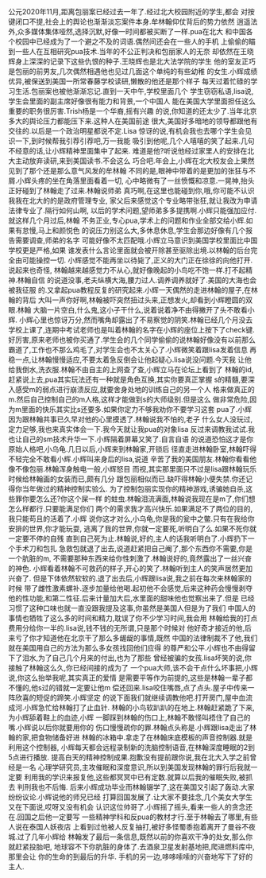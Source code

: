 
公元2020年11月,距离包丽案已经过去一年了.经过北大校园附近的学生,都会
对按键闭口不提,社会上的舆论也渐渐淡忘案件本身.牟林翰仰仗背后的势力依然
逍遥法外,众多媒体集体哑然,选择沉默,好像一时间都被买断了一样.pua在北大
和中国各个校园中已经成为了一个避之不及的词语.偶然间还会在一些人的手机
上偷偷的瞄到一些人在互相研究pua技术.当年的不公正判决和包丽家人的无奈
却依然在王晓辉身上深深的记录下这些仇恨的种子.王晓辉也是北大法学院的学生
他的室友正巧是包丽的前男友,几次偶然相遇他也见过几面这个单纯的有些幼稚
的女生.小辉成绩优异,被保送到美国一所常春藤学校读研,懒散的他还是那个样子
每天过着忙碌的学习生活.包丽案也被他渐渐忘记.直到一天中午,学校里面几个
学生窃窃私语,lisa说,学生会里面的副主席好像很有能力和背景,一个中国人
能在美国大学里面担任这么重要的职务很厉害.Trish杨是一个华裔,摇有兴趣
的说,你知道的还太少了.当年北京多大的舆论压力都能压下来.这种人在美国前途
很大,美国好多暗地的领导都跟他有交往的.以后是一个政治明星都说不定.Lisa
惊讶的说,有机会我也去哪个学生会见识一下,到时候帮我引荐引荐吧,万一我能
吸引到他呢,几个人嘻嘻的笑了起来.几句不经意的话,让小辉精神里面集中了起来.
难道是他?听说他经过家里人的安排在北大主动放弃读研,来到美国读书.不会这么
巧合吧.年会上,小辉在北大校友会上果然见到了那个还是那么意气风发的牟林翰
不同的是,眼神中带着的是更加的张狂与不屑.小辉头疼的坐在角落里面看着一切,
心中略微有了一丝愤慨和凉意.一晃神,抬头正好碰到了林翰走了过来.林翰说师弟
真巧啊,在这里也能碰到你,哦,你可能不认识我我在北大的的是政府管理专业,
家父后来感觉这个专业略带张狂,就让我改为申请法律专业了.隔行如何山啊,
以后的学术问题,望师弟多多提携啊.小辉只能强加应付.就这样几个月过后,林翰
不务正业,专心pua,学术上的问题和作业全部交给小辉.如果有怠慢,马上和颜悦色
的说压力别这么大,多休息休息,学生会那边好像有几个报告需要调查,师弟的名字
可能好像不太匹配哦.小辉立马意识到美国学校里面比中国学校更是严格,如果
谁发表什么言论里面就会被开除甚至驱除出境.以林翰的后台完全由可能操控一切.
小辉感觉不能再坐以待毙了,正义的大门正在徐徐的向他打开.说起来也奇怪,
林翰越来越感觉力不从心,就好像晚起的小鸟吃不饱一样.打不起精神.林翰自信
的说道没事,老夫纵横大海,腰力过人.调养调养就好了.美国的大海也会被我征服
的.又拿起pua教程反复的研究起来.小辉一天偶然的走进林翰的屋子,在林翰的背后
大叫一声你好啊,林翰被吓突然扭过头来,正想发火,却看到小辉瞪圆的双眼.林翰
大脑一片空白,什么鬼,这小子干什么,说着说着净不由得撇开了头不敢看小辉.
小辉心里也惊讶万分,然而嘴角却露出了不易察觉的阴笑.林翰已经几个月没去
学校上课了,连期中考试老师也是叫着林翰的名字在小辉的座位上按下了check键.
好厉害,原来老师也被你买通了.学生会的几个同学偷偷的说林翰好像没有以前那么
霸道了,工作也不那么鸡毛了,对学生会也不太关心了.小辉微笑着跟lisa发着信息
再稳一点,让林翰慢慢适应,不要太着急反倒会让他起疑心.lisa说没问题.今天我
让他给我倒水,洗衣服.林翰不由自主的上网查了查,小辉立马在论坛上看到了
林翰的id,赶紧说上去,pua其实玩法还有一种就是角色互换,其实你要真正掌握
s的精髓,要深入感受m的弱点进行崩溃反应,就要舍身处地的训练自己的另一个人
格来做真正的m.然后自己控制自己的m人格,这样才能做到s的大师级别.但是这么
做非常危险,因为m里面的快乐其实比s还要多.如果你定力不够我劝你不要学习这套
pua了.小辉因为跟林翰共事已久早对他的心里摸透了.林翰说我不怕的,老子
什么女人没玩过,定力足够,我也来真实体会一下.我今天就让我pua的对象lisa
反过来调教我试试.我也让自己的sm技术升华一下.小辉隔着屏幕又笑了.自言自语
的说道恐怕这才是你原始人格吧,小乌龟.几日以后,小辉来到林翰家,开锁后
径直走进林翰卧室,林翰吓得不轻完全不敢看小辉.小辉叫来身后的lisa,说道
辛苦了我的美国朋友.林翰你看看他像不像包丽.林翰浑身触电一般,小辉怒目
而视,其实那里面只不过是lisa跟林翰玩乐时候给林翰画的女装而已,颇有几分
跟包丽相似而已.缺吓得林翰小便失禁.你还记得你当年做过的精神控制实验么.
为了控制包丽实现你的精神游戏,诱骗她自杀,这些罪你要怎么还?你这个屎一样
的蛀虫.林翰泪流满面,林翰说我现在是m了,你们想怎么样都行.只要能满足你们
两个的需求我才高兴快乐.如果满足不了两位的目的,我只能苟且的活着了.小辉
说你这才对么,小乌龟,你是我的瓮中之鳖.只有在我给你安排的世界,你才能玩耍,
逃离了我的世界,你就一定要死,听明白了么.如果不死你就一定要不停的自残
直到自己死为止.林翰说,好的,主人的话我听明白了.小辉扔下一个手术刀和包扎
急救包就退了出去,说道赶紧把自己阉了,那个东西你不需要,你是一个肮脏的m,
不需要那种东西来给你性刺激了.林翰说好的,竟然露出了一丝兴奋的神色.
小辉看着林翰不可救药的样子,开心的笑了.林翰听到主人的笑声居然更加兴奋了.
但是下体依然软软的.退了出去后,小辉跟lisa说,我之前在每次来林翰家的时候
带了雌性激素螺补.逐步加量给他喝.起初他不会感觉,后来这种药会慢慢剥夺
他的性功能,和第二性征.后来计量加大后,水里面的甜味他也觉察出来了.但是
已经习惯了这种口味也就一直没跟我提及这事,你虽然是美国人但是为了我们
中国人的事情也牺牲了这么多的时间和精力,耽误了你不少学习时间,我会用
林翰给我的打点费用分给你一半的.lisa说,钱不钱的无所谓,只是那个时候对
他好奇才接近的他,后来亏了你才知道他在北京干了那么多龌龊的事情,既然
中国的法律制裁不了他,我们就在美国用自己的方法为那么多女孩找回他们应得
的尊严和公平.小辉也不由得留下了泪水,为了自己几个月来的付出,也为了那些
曾经被骗的女孩.lisa坏笑的说,你接触了林翰这么久,你已经间接的成为了
一个pua大师,该不会干点什么坏事把,小辉说,你这么抬举我呢,其实真正的爱情
是需要平等作为前提的,这些是林翰一辈子都不懂的,他s过的错就一定要让他m
偿还回来.lisa咬住嘴唇,点了点头.屋子中传来一阵欣喜的短促的蹄笑.小辉坚定
的说下面我们就继续调教他吧.打开房门,屋中血流成河.小辉急忙给林翰打了止血针.
林翰的小鸟软趴趴的在地上.林翰赶紧跪了下来,为小辉舔着鞋上的血迹,小辉
一脚踩到林翰的伤口上,林翰不敢怪叫捂住了自己的嘴.小辉说以后你就要用你的
伤口慢慢疏你的罪.林翰点头称是.小辉跟lisa走出了林翰的家,把食物储备好进
林翰的冰箱中.拿走了在林翰床底模板的声音控制器.就是利用这个控制器,
小辉每天都会远程录制新的洗脑控制语音,在林翰深度睡眠的2到5点进行播放.
提高白天的精神控制成果.抱歉没有提前跟你说,我在北大入学之前曾经是一名
心理学研究员,主攻催眠和深度意识,所以到美国发现林翰的罪行后我就一定要
利用我的学识来报复他,这些都冥冥中已有定数.就算以后我的催眠失败,被抓去
判刑我也不后悔.
后来小辉成功毕业而林翰辍学了,这在美国又引起了轰动.大家纷纷议论.小辉说他的师兄已经
打算回国发展了.让大家不要挂念,几个美女大学生又在下面说,哎呀又没有机会
认识这位帅哥了.小辉摇了摇头,看来一些人的贪念还在.回国之后他一定要写
一些精神学科和反pua的教材才行.至于林翰去了哪里,有些人说在泰国人妖夜店
上看到过他被人反复抽打,被好多怪蜀黍抱着离开了曼谷不夜城.过了几年小辉给
林翰发了最后一条信息,既然以前的你喜欢干净的处女,那么你就赶紧投胎吧,
地球容不下你肮脏的身体了.去酒泉卫星发射基地把,爬进燃料库中,那里会让
你的生命的到最后的升华.
手机的另一边,哆哆嗦嗦的兴奋地写下了好的主人.





















